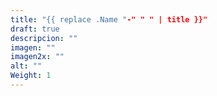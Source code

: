 ```yaml
---
title: "{{ replace .Name "-" " " | title }}"
draft: true
descripcion: ""
imagen: ""
imagen2x: ""
alt: ""
Weight: 1
---
```

